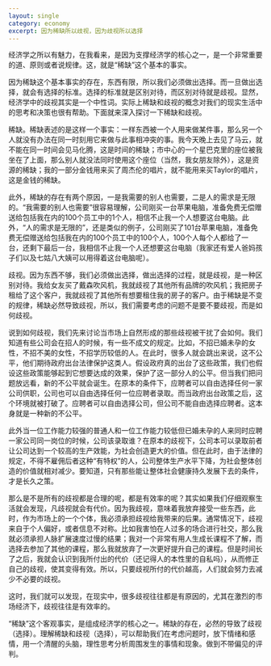 ```yaml
---
layout: single
category: economy
excerpt: 因为稀缺所以歧视，因为歧视所以选择
---
```

经济学之所以有魅力，在我看来，是因为支撑经济学的核心之一，是一个非常重要的道、原则或者说规律。这，就是“稀缺”这个基本的事实。  

因为稀缺这个基本事实的存在，东西有限，所以我们必须做出选择。而一旦做出选择，就会有选择的标准。选择的标准就是区别对待，而区别对待就是歧视。显然，经济学中的歧视其实是一个中性词。实际上稀缺和歧视的概念对我们的现实生活中的思考和决策也很有帮助。下面就来深入探讨一下稀缺和歧视。  

稀缺。稀缺表述的是这样一个事实：一样东西被一个人用来做某件事，那么另一个人就没有办法在同一时刻用它来做与此事相冲突的事。我今天晚上去见了马云，就不能在同一时间会见马化腾，这是时间的稀缺；市中心的一个星巴克里的座位被我坐在了上面，那么别人就没法同时使用这个座位（当然，我女朋友除外），这是资源的稀缺；我的一部分金钱用来买了周杰伦的唱片，就不能用来买Taylor的唱片，这是金钱的稀缺。  

此外，稀缺的存在有两个原因，一是我需要的别人也需要，二是人的需求是无限的。“我需要的别人也需要”很容易理解，公司刚买一台苹果电脑，准备免费无偿赠送给包括我在内的100个员工中的1个人，相信不止我一个人想要这台电脑。此外，“人的需求是无限的”，还是类似的例子，公司刚买了101台苹果电脑，准备免费无偿赠送给包括我在内的100个员工中的100个人，100个人每个人都给了一台，还剩下最后一台，我相信不止我一个人还想要这台电脑（我家还有爱人爸妈孩子们以及七姑八大姨可以用得着这台电脑呢）。  

歧视。因为东西不够，我们必须做出选择，做出选择的过程，就是歧视，是一种区别对待。我给女友买了戴森吹风机，我就歧视了其他所有品牌的吹风机；我把房子租给了这个客户，我就歧视了其他所有想要租住我的房子的客户。由于稀缺是不变的规律，稀缺必然导致歧视，所以，我们需要考虑的问题不是要不要歧视，而是如何歧视。  

说到如何歧视，我们先来讨论当市场上自然形成的那些歧视被干扰了会如何。我们知道有些公司会在招人的时候，有一些不成文的规定。比如，不招已婚未孕的女性，不招不美的女性，不招学历较低的人。在此时，很多人就会跳出来说，这不公平，他们期待政府出台法律保护这类人。假设政府真的出台了这些政策，我们也假设这些政策能够起到它想要达成的效果，保护了这一部分人的公平。但当我们把问题放远看，新的不公平就会诞生。在原本的条件下，应聘者可以自由选择任何一家公司供职，公司也可以自由选择任何一位应聘者录取。而当政府出台政策之后，这个环境就被打破了。应聘者可以自由选择公司，但公司不能自由选择应聘者。这本身就是一种新的不公平。  

此外当一位工作能力较强的普通人和一位工作能力较低但已婚未孕的人来同时应聘一家公司同一岗位的时候，公司该录取谁？在原本的歧视下，公司本可以录取前者让公司达到一个较高的生产效能，为社会创造更大的价值。但在此时，由于法律的规定，不得不雇佣后者这种“有特权”的人，公司整体生产水平下降，为社会整体创造的价值就相对减少。要知道，只有那些能让整体社会健康持久发展下去的条件，才是长久之策。  

那么是不是所有的歧视都是合理的呢，都是有效率的呢？其实如果我们仔细观察生活就会发现，凡歧视就会有代价。因为我歧视，意味着我放弃接受一些东西，此时，作为市场上的一个个体，我必须承担歧视给我带来的后果。通常情况下，歧视来自于个人偏好，或者信息不对称。比如我害怕在人过多的场合进行社交，那么我就必须承担人脉扩展速度过慢的结果；我对一个非常有用人生成长课程不了解，而选择去参加了其他的课程，那么我就放弃了一次更好提升自己的课程。但是时间长了之后，我就会认识到我所付出的代价（还记得人的本性里的自私吗），从而修正自己的歧视，使其变得有效。所以，只要歧视所付的代价越高，人们就会努力去减少不必要的歧视。  

这时，我们就可以发现，在现实中，很多歧视往往都是有原因的，尤其在激烈的市场经济下，歧视往往是有效率的。  

“稀缺”这个客观事实，是组成经济学的核心之一。稀缺的存在，必然的导致了歧视（选择）。理解稀缺和歧视（选择），可以帮助我们在考虑问题时，放下情绪和感情，用一个清醒的头脑，理性思考分析周围发生的事情和现象。做到不带偏见的评判。
